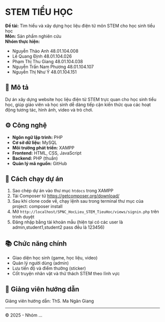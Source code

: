 # STEM TIỂU HỌC

**Đề tài:** Tìm hiểu và xây dựng học liệu điện tử môn STEM cho học sinh tiểu học  
**Môn:** Sản phẩm nghiên cứu  
**Nhóm thực hiện:**  
- Nguyễn Thảo Anh	        48.01.104.008
- Lê Quang Định	            48.01.104.026
- Phạm Thị Thu Giang	    48.01.104.038
- Nguyễn Trần Nam Phương	48.01.104.107
- Nguyễn Thị Như Ý	        48.01.104.151

## 📘 Mô tả
Dự án xây dựng website học liệu điện tử STEM trực quan cho học sinh tiểu học, giúp giáo viên và học sinh dễ dàng tiếp cận kiến thức qua các hoạt động tương tác, hình ảnh, video và trò chơi.

## ⚙️ Công nghệ
- **Ngôn ngữ lập trình:** PHP  
- **Cơ sở dữ liệu:** MySQL  
- **Môi trường phát triển:** XAMPP  
- **Frontend:** HTML, CSS, JavaScript  
- **Backend:** PHP (thuần)  
- **Quản lý mã nguồn:** GitHub  

## 🚀 Cách chạy dự án
1. Sao chép dự án vào thư mục `htdocs` trong XAMPP
2. Tải Composer từ https://getcomposer.org/download/
3. Sau khi clone code về, chạy lệnh sau trong terminal thư mục của project: composer install
4. Mở `http://localhost/SPNC_HocLieu_STEM_TieuHoc/views/signin.php` trên trình duyệt
5. Đăng nhập bằng tài khoản mẫu (hiện tại có các user là admin,student1,student2 pass đều là 123456)

## 📚 Chức năng chính
- Giao diện học sinh (game, học liệu, video)  
- Quản lý người dùng (admin)  
- Lưu tiến độ và điểm thưởng (sticker)  
- Cốt truyện nhân vật và thử thách STEM theo lĩnh vực  

## 🏫 Giảng viên hướng dẫn
Giảng viên hướng dẫn: ThS. Ma Ngân Giang

---
© 2025 - Nhóm ...